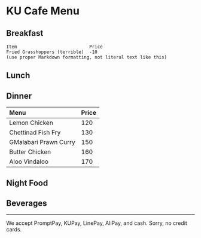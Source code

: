 # KU Cafe Menu

## Breakfast

    Item                           Price
    Fried Grasshoppers (terrible)  -10
    (use proper Markdown formatting, not literal text like this)

## Lunch

## Dinner

| Menu                  | Price |
| :-------------------- | ----- |
| Lemon Chicken         | 120   |
| Chettinad Fish Fry    | 130   |
| GMalabari Prawn Curry | 150   |
| Butter Chicken        | 160   |
| Aloo Vindaloo         | 170   |

## Night Food

## Beverages

---

We accept PromptPay, KUPay, LinePay, AliPay, and cash. Sorry, no credit cards.
